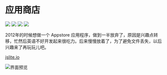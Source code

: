 # 应用商店

[![](https://img.shields.io/github/issues/jaywcjlove/appstore.svg)](https://github.com/jaywcjlove/appstore/issues) [![](https://img.shields.io/github/forks/jaywcjlove/appstore.svg)](https://github.com/jaywcjlove/appstore/network) [![](https://img.shields.io/github/stars/jaywcjlove/appstore.svg)](https://github.com/jaywcjlove/appstore/stargazers) [![](https://img.shields.io/github/release/jaywcjlove/appstore.svg)](https://github.com/jaywcjlove/appstore/releases)

2012年的时候想做一个 Appstore 应用程序，做到一半放弃了，原因是兴趣点转移，忙然后英语不好开发起来很吃力。后来慢慢放着了，为了避免文件丢失，以后兴趣来了再玩玩儿吧。  

[jslite.io](http://jslite.io)

![界面预览](https://github.com/jaywcjlove/appstore/blob/master/App.png?raw=true)
